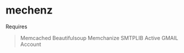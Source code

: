 mechenz
=======

Requires

> Memcached
> Beautifulsoup
> Memchanize
> SMTPLIB
> Active GMAIL Account

